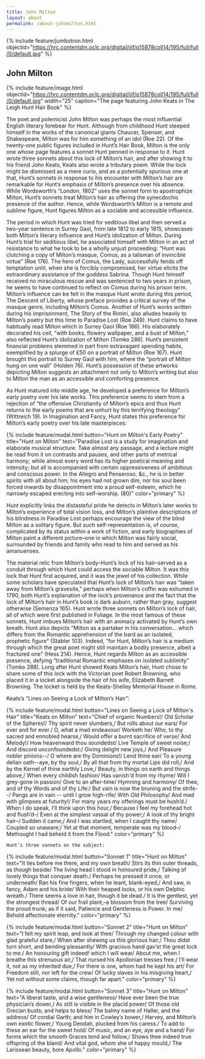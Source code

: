 ```yaml
---
title: John Milton
layout: about
permalink: /about-johnmilton.html
---
```

{% include feature/jumbotron.html objectid="https://hrc.contentdm.oclc.org/digital/iiif/p15878coll14/195/full/full/0/default.jpg" %}

## John Milton

{% include feature/image.html objectid="https://hrc.contentdm.oclc.org/digital/iiif/p15878coll14/195/full/full/0/default.jpg" width="25" caption="The page featuring John Keats in The Leigh Hunt Hair Book" %} 

The poet and polemicist John Milton was perhaps the most influential English literary forebear for Hunt. Although from childhood Hunt steeped himself in the works of the canonical giants Chaucer, Spenser, and Shakespeare, Milton was for him something of an idol (Roe 22). Of the twenty-one public figures included in Hunt’s Hair Book, Milton is the only one whose page features a sonnet Hunt penned in response to it. Hunt wrote three sonnets about this lock of Milton’s hair, and after showing it to his friend John Keats, Keats also wrote a tributary poem. While the lock might be dismissed as a mere curio, and as a potentially spurious one at that, Hunt’s sonnets in response to his encounter with Milton’s hair are remarkable for Hunt’s emphasis of Milton’s presence over his absence. While Wordsworth’s “London, 1802” uses the sonnet form to apostrophize Milton, Hunt’s sonnets treat Milton’s hair as offering the synecdochic presence of the author. Hence, while Wordsworth’s Milton is a remote and sublime figure, Hunt figures Milton as a sociable and accessible influence.

The period in which Hunt was tried for seditious libel and then served a two-year sentence in Surrey Gaol, from late 1812 to early 1815, showcases both Milton’s literary influence and Hunt’s idolization of Milton. During Hunt’s trial for seditious libel, he associated himself with Milton in an act of resistance to what he took to be a wholly unjust proceeding: “Hunt was clutching a copy of Milton’s masque, Comus, as a talisman of invincible virtue” (Roe 176). The hero of Comus, the Lady, successfully fends off temptation until, when she is forcibly compromised, her virtue elicits the extraordinary assistance of the goddess Sabrina. Though Hunt himself received no miraculous rescue and was sentenced to two years in prison, he seems to have continued to reflect on Comus during his prison term. Milton’s influence can be felt in the masque Hunt wrote during this period, The Descent of Liberty, whose preface provides a critical survey of the masque genre, including Milton’s Comus. Another of Hunt’s works written during his imprisonment, The Story of the Rimini, also alludes heavily to Milton’s poetry but this time to Paradise Lost (Roe 249). Hunt claims to have habitually read Milton which in Surrey Gaol (Roe 186). His elaborately decorated his cell, “with books, flowery wallpaper, and a bust of Milton,” also reflected Hunt’s idolization of Milton (Tomko 286). Hunt’s persistent financial problems stemmed in part from extravagant spending habits, exemplified by a splurge of £50 on a portrait of Milton (Roe 167). Hunt brought this portrait to Surrey Gaol with him, where the “portrait of Milton hung on one wall” (Holden 76). Hunt’s possession of these artworks depicting Milton suggests an attachment not only to Milton’s writing but also to Milton the man as an accessible and comforting presence.

As Hunt matured into middle age, he developed a preference for Milton’s early poetry over his late works. This preference seems to stem from a rejection of “the offensive Christianity of Milton’s epics and thus Hunt returns to the early poems that are unhurt by this terrifying theology” (Wittreich 19). In Imagination and Fancy, Hunt states this preference for Milton’s early poetry over his late masterpieces: 

{% include feature/modal.html button="Hunt on Milton's Early Poetry" title="Hunt on Milton" text="Paradise Lost is a study for imagination and elaborate musical structure. Take almost any passage, and a lecture might be read from it on contrasts and pauses, and other parts of metrical harmony; while almost every word has its higher poetical meaning and intensity; but all is accompanied with certain oppressiveness of ambitious and conscious power. In the Allegro and Penseroso, &c., he is in better spirits with all about him; his eyes had not grown dim, nor his soul been forced inwards by disappointment into a proud self-esteem, which he narrowly escaped erecting into self-worship. (80)" color="primary" %}

Hunt explicitly links the distasteful pride he detects in Milton’s later works to Milton’s experience of total vision loss, and Milton’s plaintive descriptions of his blindness in Paradise Lost perhaps encourage the view of the blind Milton as a solitary figure. But such self-representation is, of course, complicated by its status within a work of fiction, and early biographies of Milton paint a different picture–one in which Milton was fairly social, surrounded by friends and family who read to him and served as his amanuenses.

The material relic from Milton’s body–Hunt’s lock of his hair–served as a conduit through which Hunt could access the sociable Milton. It was this lock that Hunt first acquired, and it was the jewel of his collection. While some scholars have speculated that Hunt’s lock of Milton’s hair was “taken away from Milton’s gravesite,” perhaps when Milton’s coffin was exhumed in 1790, both Hunt’s explanation of the lock’s provenance and the fact that the lock of Milton’s hair in Hunt’s book is dark auburn, rather than gray, suggest otherwise (Semenza 165). Hunt wrote three sonnets on Milton’s lock of hair, all of which were first published in Foliage. In the most famous of these sonnets, Hunt imbues Milton’s hair with an animacy activated by Hunt’s own breath. Hunt also depicts “Milton as a partaker in his conversation… which differs from the Romantic apprehension of the bard as an isolated, prophetic figure” (Stabler 103). Indeed, “for Hunt, Milton’s hair is a medium through which the great poet might still maintain a bodily presence, albeit a fractured one” (Hess 214). Hence, Hunt regards Milton as an accessible presence, defying “traditional Romantic emphases on isolated sublimity” (Tomko 288). Long after Hunt showed Keats Milton’s hair, Hunt chose to share some of this lock with the Victorian poet Robert Browning, who placed it in a locket alongside the hair of his wife, Elizabeth Barrett Browning. The locket is held by the Keats-Shelley Memorial House in Rome.

Keats’s “Lines on Seeing a Lock of Milton’s Hair”:

{% include feature/modal.html button="Lines on Seeing a Lock of Milton's Hair" title="Keats on Milton" text="Chief of organic Numbers!/ 
Old Scholar of the Spheres!/ 
Thy spirit never slumbers,/ 
But rolls about our ears/
For ever and for ever./ 
O, what a mad endeavour/
Worketh he/ 
Who, to thy sacred and ennobled hearse,/ 
Would offer a burnt sacrifice of verse/ 
And Melody!/ 
How heavenward thou soundedst/ 
Live Temple of sweet noise;/ 
And discord unconfoundedst:/ 
Giving delight new joys,/ 
And Pleasure nobler pinions--/ 
O where are thy Dominions!/ 
Lend thine ear/ 
To a young delian oath--aye, by thy soul,/ 
By all that from thy mortal Lips did roll;/
And by the Kernel of thine earthly Love,/ 
Beauty, in things on earth and things above,/ 
When every childish fashion/ 
Has vanish'd from my rhyme/ 
Will I grey-gone in passion/ 
Give to an after-time/ 
Hymning and harmony/ 
Of thee, and of thy Words and of thy Life:/ 
But vain is now the bruning and the strife--/ 
Pangs are in vain -- until I grow high-rife/ 
With Old Philosophy/ 
And mad with glimpses at futurity!/
For many years my offerings must be hush’d./
	When I do speak, I’ll think upon this hour,/
	Because I feel my forehead hot and flush’d–/
	Even at the simplest vassal of thy power;/
	A look of thy bright hair–/
	Sudden it came,/
	And I was startled, when I caught thy name/
	Coupled so unaware;/
	Yet at that moment, temperate was my blood–/
	Methought I had beheld it from the Flood." color="primary" %}

    Hunt’s three sonnets on the subject:

{% include feature/modal.html button="Sonnet 1" title="Hunt on Milton" text="It lies before me there, and my own breath/
Stirs its thin outer threads, as though beside/ 
The living head I stood in honoured pride,/
Talking of lovely things that conquer death./
Perhaps he pressed it once, or underneath/
Ran his fine fingers, when he leant, blank-eyed,/
And saw, in fancy, Adam and his bride/
With their heaped locks, or his own Delphic wreath./
There seems a love in hair, though it be dead./
It is the gentlest, yet the strongest thread/
Of our frail plant,–a  blossom from the tree/
Surviving the proud trunk; as if it said,
Patience and Gentleness is Power. In me/
Behold affectionate eternity." color="primary" %}

{% include feature/modal.html button="Sonnet 2" title="Hunt on Milton" text="I felt my spirit leap, and look at thee/
Through my changed colour with glad grateful stare,/
When after shewing us this glorious hair,/
Thou didst turn short, and bending pleasantly/
With gracious hand gav’st the great lock to me./
An honouring gift indeed! which I will wear/
About me, when I breathe this strenuous air,/
That nursed his Apollonian tresses free./
I’ll wear it, not as my inherited due,/
For there is one, whom had he kept his art/
For Freedom still, nor left for the crew/
Of lucky slaves in his misgiving heart,/
Yet not without some claims, though far apart." color="primary" %}

{% include feature/modal.html button="Sonnet 3" title="Hunt on Milton" text="A liberal taste, and a wise gentleness/
	Have ever been the true physician’s dower,/
	As still is visible in the placid power/
	Of those old Grecian busts; and helps to bless/
	The balmy name of Haller, and the address/
	Of cordial Garth; and him in Cowley’s bower,/
	Harvey, and Milton’s own exotic flower,/
	Young Deodati, plucked from his caress./
	To add to these an ear for the sweet hold/
	Of music, and an eye, aye and a hand/
	For forms which the smooth Graces tend and follow,/
	Shows thee indeed true offspring of the bland/
	And vital god, whom she of happy mould,/
	The Larissean beauty, bore Apollo." color="primary" %}
